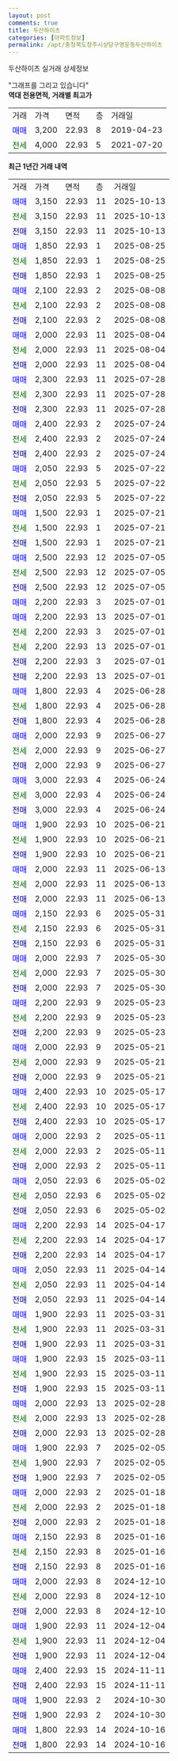 ```yaml
---
layout: post
comments: true
title: 두산하이츠
categories: [아파트정보]
permalink: /apt/충청북도청주시상당구영운동두산하이츠
---
```


두산하이츠 실거래 상세정보

<script type="text/javascript">
  google.charts.load('current', {'packages':['line', 'corechart']});
  google.charts.setOnLoadCallback(drawChart);

  function drawChart() {
    var data = new google.visualization.DataTable();
    data.addColumn('date', '거래일');
    data.addColumn('number', "매매");
    data.addColumn('number', "전세");
    data.addColumn('number', "전매");

    data.addRows([[new Date(Date.parse("2025-10-13")), 3150, null, null], [new Date(Date.parse("2025-10-13")), null, 3150, null], [new Date(Date.parse("2025-10-13")), null, null, 3150], [new Date(Date.parse("2025-08-25")), 1850, null, null], [new Date(Date.parse("2025-08-25")), null, 1850, null], [new Date(Date.parse("2025-08-25")), null, null, 1850], [new Date(Date.parse("2025-08-08")), 2100, null, null], [new Date(Date.parse("2025-08-08")), null, 2100, null], [new Date(Date.parse("2025-08-08")), null, null, 2100], [new Date(Date.parse("2025-08-04")), 2000, null, null], [new Date(Date.parse("2025-08-04")), null, 2000, null], [new Date(Date.parse("2025-08-04")), null, null, 2000], [new Date(Date.parse("2025-07-28")), 2300, null, null], [new Date(Date.parse("2025-07-28")), null, 2300, null], [new Date(Date.parse("2025-07-28")), null, null, 2300], [new Date(Date.parse("2025-07-24")), 2400, null, null], [new Date(Date.parse("2025-07-24")), null, 2400, null], [new Date(Date.parse("2025-07-24")), null, null, 2400], [new Date(Date.parse("2025-07-22")), 2050, null, null], [new Date(Date.parse("2025-07-22")), null, 2050, null], [new Date(Date.parse("2025-07-22")), null, null, 2050], [new Date(Date.parse("2025-07-21")), 1500, null, null], [new Date(Date.parse("2025-07-21")), null, 1500, null], [new Date(Date.parse("2025-07-21")), null, null, 1500], [new Date(Date.parse("2025-07-05")), 2500, null, null], [new Date(Date.parse("2025-07-05")), null, 2500, null], [new Date(Date.parse("2025-07-05")), null, null, 2500], [new Date(Date.parse("2025-07-01")), 2200, null, null], [new Date(Date.parse("2025-07-01")), 2200, null, null], [new Date(Date.parse("2025-07-01")), null, 2200, null], [new Date(Date.parse("2025-07-01")), null, 2200, null], [new Date(Date.parse("2025-07-01")), null, null, 2200], [new Date(Date.parse("2025-07-01")), null, null, 2200], [new Date(Date.parse("2025-06-28")), 1800, null, null], [new Date(Date.parse("2025-06-28")), null, 1800, null], [new Date(Date.parse("2025-06-28")), null, null, 1800], [new Date(Date.parse("2025-06-27")), 2000, null, null], [new Date(Date.parse("2025-06-27")), null, 2000, null], [new Date(Date.parse("2025-06-27")), null, null, 2000], [new Date(Date.parse("2025-06-24")), 3000, null, null], [new Date(Date.parse("2025-06-24")), null, 3000, null], [new Date(Date.parse("2025-06-24")), null, null, 3000], [new Date(Date.parse("2025-06-21")), 1900, null, null], [new Date(Date.parse("2025-06-21")), null, 1900, null], [new Date(Date.parse("2025-06-21")), null, null, 1900], [new Date(Date.parse("2025-06-13")), 2000, null, null], [new Date(Date.parse("2025-06-13")), null, 2000, null], [new Date(Date.parse("2025-06-13")), null, null, 2000], [new Date(Date.parse("2025-05-31")), 2150, null, null], [new Date(Date.parse("2025-05-31")), null, 2150, null], [new Date(Date.parse("2025-05-31")), null, null, 2150], [new Date(Date.parse("2025-05-30")), 2000, null, null], [new Date(Date.parse("2025-05-30")), null, 2000, null], [new Date(Date.parse("2025-05-30")), null, null, 2000], [new Date(Date.parse("2025-05-23")), 2200, null, null], [new Date(Date.parse("2025-05-23")), null, 2200, null], [new Date(Date.parse("2025-05-23")), null, null, 2200], [new Date(Date.parse("2025-05-21")), 2000, null, null], [new Date(Date.parse("2025-05-21")), null, 2000, null], [new Date(Date.parse("2025-05-21")), null, null, 2000], [new Date(Date.parse("2025-05-17")), 2400, null, null], [new Date(Date.parse("2025-05-17")), null, 2400, null], [new Date(Date.parse("2025-05-17")), null, null, 2400], [new Date(Date.parse("2025-05-11")), 2000, null, null], [new Date(Date.parse("2025-05-11")), null, 2000, null], [new Date(Date.parse("2025-05-11")), null, null, 2000], [new Date(Date.parse("2025-05-02")), 2050, null, null], [new Date(Date.parse("2025-05-02")), null, 2050, null], [new Date(Date.parse("2025-05-02")), null, null, 2050], [new Date(Date.parse("2025-04-17")), 2200, null, null], [new Date(Date.parse("2025-04-17")), null, 2200, null], [new Date(Date.parse("2025-04-17")), null, null, 2200], [new Date(Date.parse("2025-04-14")), 2050, null, null], [new Date(Date.parse("2025-04-14")), null, 2050, null], [new Date(Date.parse("2025-04-14")), null, null, 2050], [new Date(Date.parse("2025-03-31")), 1900, null, null], [new Date(Date.parse("2025-03-31")), null, 1900, null], [new Date(Date.parse("2025-03-31")), null, null, 1900], [new Date(Date.parse("2025-03-11")), 1900, null, null], [new Date(Date.parse("2025-03-11")), null, 1900, null], [new Date(Date.parse("2025-03-11")), null, null, 1900], [new Date(Date.parse("2025-02-28")), 2000, null, null], [new Date(Date.parse("2025-02-28")), null, 2000, null], [new Date(Date.parse("2025-02-28")), null, null, 2000], [new Date(Date.parse("2025-02-05")), 1900, null, null], [new Date(Date.parse("2025-02-05")), null, 1900, null], [new Date(Date.parse("2025-02-05")), null, null, 1900], [new Date(Date.parse("2025-01-18")), 2000, null, null], [new Date(Date.parse("2025-01-18")), null, 2000, null], [new Date(Date.parse("2025-01-18")), null, null, 2000], [new Date(Date.parse("2025-01-16")), 2150, null, null], [new Date(Date.parse("2025-01-16")), null, 2150, null], [new Date(Date.parse("2025-01-16")), null, null, 2150], [new Date(Date.parse("2024-12-10")), 2000, null, null], [new Date(Date.parse("2024-12-10")), null, 2000, null], [new Date(Date.parse("2024-12-10")), null, null, 2000], [new Date(Date.parse("2024-12-04")), 1900, null, null], [new Date(Date.parse("2024-12-04")), null, 1900, null], [new Date(Date.parse("2024-12-04")), null, null, 1900], [new Date(Date.parse("2024-11-11")), 2400, null, null], [new Date(Date.parse("2024-11-11")), null, null, 2400], [new Date(Date.parse("2024-10-30")), 1900, null, null], [new Date(Date.parse("2024-10-30")), null, null, 1900], [new Date(Date.parse("2024-10-16")), 1800, null, null], [new Date(Date.parse("2024-10-16")), null, null, 1800]]);

    var options = {
      hAxis: {
        format: 'yyyy/MM/dd'
      },    
      lineWidth: 0,
      pointsVisible: true,    
      title: '최근 1년간 유형별 실거래가 분포',
      legend: { position: 'bottom' }
    };

    var formatter = new google.visualization.NumberFormat({pattern:'###,###'} );
    formatter.format(data, 1);
    formatter.format(data, 2);
    
    setTimeout(function() {
        var chart = new google.visualization.LineChart(document.getElementById('columnchart_material'));
        chart.draw(data, (options));
        document.getElementById('loading').style.display = 'none';
    }, 200);
  }
</script>


<div id="loading" style="z-index:20; display: block; margin-left: 0px">"그래프를 그리고 있습니다"</div>
<div id="columnchart_material" style="width: 95%; margin-left: 0px; display: block"></div>
<!-- contents start -->
<b>역대 전용면적, 거래별 최고가</b>
<table class="sortable">
    <tr>
      <td>거래</td>
      <td>가격</td>
      <td>면적</td>
      <td>층</td>
      <td>거래일</td>
    </tr>
        <tr>
          <td><a style="color: blue">매매</a></td>
          <td>3,200</td>
          <td>22.93</td>
          <td>8</td>
          <td>2019-04-23</td>
        </tr>        
        <tr>
              <td><a style="color: darkgreen">전세</a></td>
              <td>4,000</td>
              <td>22.93</td>
              <td>5</td>
              <td>2021-07-20</td>
            </tr>        
    
</table>

<b>최근 1년간 거래 내역</b>

<table class="sortable">
    <tr>
      <td>거래</td>
      <td>가격</td>
      <td>면적</td>
      <td>층</td>
      <td>거래일</td>
    </tr>
    <tr>
      <td><a style="color: blue">매매</a></td>
      <td>3,150</td>
      <td>22.93</td>
      <td>11</td>
      <td>2025-10-13</td>
    </tr>          <tr>
      <td><a style="color: darkgreen">전세</a></td>
      <td>3,150</td>
      <td>22.93</td>
      <td>11</td>
      <td>2025-10-13</td>
    </tr>          <tr>
      <td><a style="color: darkblue">전매</a></td>
      <td>3,150</td>
      <td>22.93</td>
      <td>11</td>
      <td>2025-10-13</td>
    </tr>          <tr>
      <td><a style="color: blue">매매</a></td>
      <td>1,850</td>
      <td>22.93</td>
      <td>1</td>
      <td>2025-08-25</td>
    </tr>          <tr>
      <td><a style="color: darkgreen">전세</a></td>
      <td>1,850</td>
      <td>22.93</td>
      <td>1</td>
      <td>2025-08-25</td>
    </tr>          <tr>
      <td><a style="color: darkblue">전매</a></td>
      <td>1,850</td>
      <td>22.93</td>
      <td>1</td>
      <td>2025-08-25</td>
    </tr>          <tr>
      <td><a style="color: blue">매매</a></td>
      <td>2,100</td>
      <td>22.93</td>
      <td>2</td>
      <td>2025-08-08</td>
    </tr>          <tr>
      <td><a style="color: darkgreen">전세</a></td>
      <td>2,100</td>
      <td>22.93</td>
      <td>2</td>
      <td>2025-08-08</td>
    </tr>          <tr>
      <td><a style="color: darkblue">전매</a></td>
      <td>2,100</td>
      <td>22.93</td>
      <td>2</td>
      <td>2025-08-08</td>
    </tr>          <tr>
      <td><a style="color: blue">매매</a></td>
      <td>2,000</td>
      <td>22.93</td>
      <td>11</td>
      <td>2025-08-04</td>
    </tr>          <tr>
      <td><a style="color: darkgreen">전세</a></td>
      <td>2,000</td>
      <td>22.93</td>
      <td>11</td>
      <td>2025-08-04</td>
    </tr>          <tr>
      <td><a style="color: darkblue">전매</a></td>
      <td>2,000</td>
      <td>22.93</td>
      <td>11</td>
      <td>2025-08-04</td>
    </tr>          <tr>
      <td><a style="color: blue">매매</a></td>
      <td>2,300</td>
      <td>22.93</td>
      <td>11</td>
      <td>2025-07-28</td>
    </tr>          <tr>
      <td><a style="color: darkgreen">전세</a></td>
      <td>2,300</td>
      <td>22.93</td>
      <td>11</td>
      <td>2025-07-28</td>
    </tr>          <tr>
      <td><a style="color: darkblue">전매</a></td>
      <td>2,300</td>
      <td>22.93</td>
      <td>11</td>
      <td>2025-07-28</td>
    </tr>          <tr>
      <td><a style="color: blue">매매</a></td>
      <td>2,400</td>
      <td>22.93</td>
      <td>2</td>
      <td>2025-07-24</td>
    </tr>          <tr>
      <td><a style="color: darkgreen">전세</a></td>
      <td>2,400</td>
      <td>22.93</td>
      <td>2</td>
      <td>2025-07-24</td>
    </tr>          <tr>
      <td><a style="color: darkblue">전매</a></td>
      <td>2,400</td>
      <td>22.93</td>
      <td>2</td>
      <td>2025-07-24</td>
    </tr>          <tr>
      <td><a style="color: blue">매매</a></td>
      <td>2,050</td>
      <td>22.93</td>
      <td>5</td>
      <td>2025-07-22</td>
    </tr>          <tr>
      <td><a style="color: darkgreen">전세</a></td>
      <td>2,050</td>
      <td>22.93</td>
      <td>5</td>
      <td>2025-07-22</td>
    </tr>          <tr>
      <td><a style="color: darkblue">전매</a></td>
      <td>2,050</td>
      <td>22.93</td>
      <td>5</td>
      <td>2025-07-22</td>
    </tr>          <tr>
      <td><a style="color: blue">매매</a></td>
      <td>1,500</td>
      <td>22.93</td>
      <td>1</td>
      <td>2025-07-21</td>
    </tr>          <tr>
      <td><a style="color: darkgreen">전세</a></td>
      <td>1,500</td>
      <td>22.93</td>
      <td>1</td>
      <td>2025-07-21</td>
    </tr>          <tr>
      <td><a style="color: darkblue">전매</a></td>
      <td>1,500</td>
      <td>22.93</td>
      <td>1</td>
      <td>2025-07-21</td>
    </tr>          <tr>
      <td><a style="color: blue">매매</a></td>
      <td>2,500</td>
      <td>22.93</td>
      <td>12</td>
      <td>2025-07-05</td>
    </tr>          <tr>
      <td><a style="color: darkgreen">전세</a></td>
      <td>2,500</td>
      <td>22.93</td>
      <td>12</td>
      <td>2025-07-05</td>
    </tr>          <tr>
      <td><a style="color: darkblue">전매</a></td>
      <td>2,500</td>
      <td>22.93</td>
      <td>12</td>
      <td>2025-07-05</td>
    </tr>          <tr>
      <td><a style="color: blue">매매</a></td>
      <td>2,200</td>
      <td>22.93</td>
      <td>3</td>
      <td>2025-07-01</td>
    </tr>          <tr>
      <td><a style="color: blue">매매</a></td>
      <td>2,200</td>
      <td>22.93</td>
      <td>13</td>
      <td>2025-07-01</td>
    </tr>          <tr>
      <td><a style="color: darkgreen">전세</a></td>
      <td>2,200</td>
      <td>22.93</td>
      <td>3</td>
      <td>2025-07-01</td>
    </tr>          <tr>
      <td><a style="color: darkgreen">전세</a></td>
      <td>2,200</td>
      <td>22.93</td>
      <td>13</td>
      <td>2025-07-01</td>
    </tr>          <tr>
      <td><a style="color: darkblue">전매</a></td>
      <td>2,200</td>
      <td>22.93</td>
      <td>3</td>
      <td>2025-07-01</td>
    </tr>          <tr>
      <td><a style="color: darkblue">전매</a></td>
      <td>2,200</td>
      <td>22.93</td>
      <td>13</td>
      <td>2025-07-01</td>
    </tr>          <tr>
      <td><a style="color: blue">매매</a></td>
      <td>1,800</td>
      <td>22.93</td>
      <td>4</td>
      <td>2025-06-28</td>
    </tr>          <tr>
      <td><a style="color: darkgreen">전세</a></td>
      <td>1,800</td>
      <td>22.93</td>
      <td>4</td>
      <td>2025-06-28</td>
    </tr>          <tr>
      <td><a style="color: darkblue">전매</a></td>
      <td>1,800</td>
      <td>22.93</td>
      <td>4</td>
      <td>2025-06-28</td>
    </tr>          <tr>
      <td><a style="color: blue">매매</a></td>
      <td>2,000</td>
      <td>22.93</td>
      <td>9</td>
      <td>2025-06-27</td>
    </tr>          <tr>
      <td><a style="color: darkgreen">전세</a></td>
      <td>2,000</td>
      <td>22.93</td>
      <td>9</td>
      <td>2025-06-27</td>
    </tr>          <tr>
      <td><a style="color: darkblue">전매</a></td>
      <td>2,000</td>
      <td>22.93</td>
      <td>9</td>
      <td>2025-06-27</td>
    </tr>          <tr>
      <td><a style="color: blue">매매</a></td>
      <td>3,000</td>
      <td>22.93</td>
      <td>4</td>
      <td>2025-06-24</td>
    </tr>          <tr>
      <td><a style="color: darkgreen">전세</a></td>
      <td>3,000</td>
      <td>22.93</td>
      <td>4</td>
      <td>2025-06-24</td>
    </tr>          <tr>
      <td><a style="color: darkblue">전매</a></td>
      <td>3,000</td>
      <td>22.93</td>
      <td>4</td>
      <td>2025-06-24</td>
    </tr>          <tr>
      <td><a style="color: blue">매매</a></td>
      <td>1,900</td>
      <td>22.93</td>
      <td>10</td>
      <td>2025-06-21</td>
    </tr>          <tr>
      <td><a style="color: darkgreen">전세</a></td>
      <td>1,900</td>
      <td>22.93</td>
      <td>10</td>
      <td>2025-06-21</td>
    </tr>          <tr>
      <td><a style="color: darkblue">전매</a></td>
      <td>1,900</td>
      <td>22.93</td>
      <td>10</td>
      <td>2025-06-21</td>
    </tr>          <tr>
      <td><a style="color: blue">매매</a></td>
      <td>2,000</td>
      <td>22.93</td>
      <td>11</td>
      <td>2025-06-13</td>
    </tr>          <tr>
      <td><a style="color: darkgreen">전세</a></td>
      <td>2,000</td>
      <td>22.93</td>
      <td>11</td>
      <td>2025-06-13</td>
    </tr>          <tr>
      <td><a style="color: darkblue">전매</a></td>
      <td>2,000</td>
      <td>22.93</td>
      <td>11</td>
      <td>2025-06-13</td>
    </tr>          <tr>
      <td><a style="color: blue">매매</a></td>
      <td>2,150</td>
      <td>22.93</td>
      <td>6</td>
      <td>2025-05-31</td>
    </tr>          <tr>
      <td><a style="color: darkgreen">전세</a></td>
      <td>2,150</td>
      <td>22.93</td>
      <td>6</td>
      <td>2025-05-31</td>
    </tr>          <tr>
      <td><a style="color: darkblue">전매</a></td>
      <td>2,150</td>
      <td>22.93</td>
      <td>6</td>
      <td>2025-05-31</td>
    </tr>          <tr>
      <td><a style="color: blue">매매</a></td>
      <td>2,000</td>
      <td>22.93</td>
      <td>7</td>
      <td>2025-05-30</td>
    </tr>          <tr>
      <td><a style="color: darkgreen">전세</a></td>
      <td>2,000</td>
      <td>22.93</td>
      <td>7</td>
      <td>2025-05-30</td>
    </tr>          <tr>
      <td><a style="color: darkblue">전매</a></td>
      <td>2,000</td>
      <td>22.93</td>
      <td>7</td>
      <td>2025-05-30</td>
    </tr>          <tr>
      <td><a style="color: blue">매매</a></td>
      <td>2,200</td>
      <td>22.93</td>
      <td>9</td>
      <td>2025-05-23</td>
    </tr>          <tr>
      <td><a style="color: darkgreen">전세</a></td>
      <td>2,200</td>
      <td>22.93</td>
      <td>9</td>
      <td>2025-05-23</td>
    </tr>          <tr>
      <td><a style="color: darkblue">전매</a></td>
      <td>2,200</td>
      <td>22.93</td>
      <td>9</td>
      <td>2025-05-23</td>
    </tr>          <tr>
      <td><a style="color: blue">매매</a></td>
      <td>2,000</td>
      <td>22.93</td>
      <td>9</td>
      <td>2025-05-21</td>
    </tr>          <tr>
      <td><a style="color: darkgreen">전세</a></td>
      <td>2,000</td>
      <td>22.93</td>
      <td>9</td>
      <td>2025-05-21</td>
    </tr>          <tr>
      <td><a style="color: darkblue">전매</a></td>
      <td>2,000</td>
      <td>22.93</td>
      <td>9</td>
      <td>2025-05-21</td>
    </tr>          <tr>
      <td><a style="color: blue">매매</a></td>
      <td>2,400</td>
      <td>22.93</td>
      <td>10</td>
      <td>2025-05-17</td>
    </tr>          <tr>
      <td><a style="color: darkgreen">전세</a></td>
      <td>2,400</td>
      <td>22.93</td>
      <td>10</td>
      <td>2025-05-17</td>
    </tr>          <tr>
      <td><a style="color: darkblue">전매</a></td>
      <td>2,400</td>
      <td>22.93</td>
      <td>10</td>
      <td>2025-05-17</td>
    </tr>          <tr>
      <td><a style="color: blue">매매</a></td>
      <td>2,000</td>
      <td>22.93</td>
      <td>2</td>
      <td>2025-05-11</td>
    </tr>          <tr>
      <td><a style="color: darkgreen">전세</a></td>
      <td>2,000</td>
      <td>22.93</td>
      <td>2</td>
      <td>2025-05-11</td>
    </tr>          <tr>
      <td><a style="color: darkblue">전매</a></td>
      <td>2,000</td>
      <td>22.93</td>
      <td>2</td>
      <td>2025-05-11</td>
    </tr>          <tr>
      <td><a style="color: blue">매매</a></td>
      <td>2,050</td>
      <td>22.93</td>
      <td>6</td>
      <td>2025-05-02</td>
    </tr>          <tr>
      <td><a style="color: darkgreen">전세</a></td>
      <td>2,050</td>
      <td>22.93</td>
      <td>6</td>
      <td>2025-05-02</td>
    </tr>          <tr>
      <td><a style="color: darkblue">전매</a></td>
      <td>2,050</td>
      <td>22.93</td>
      <td>6</td>
      <td>2025-05-02</td>
    </tr>          <tr>
      <td><a style="color: blue">매매</a></td>
      <td>2,200</td>
      <td>22.93</td>
      <td>14</td>
      <td>2025-04-17</td>
    </tr>          <tr>
      <td><a style="color: darkgreen">전세</a></td>
      <td>2,200</td>
      <td>22.93</td>
      <td>14</td>
      <td>2025-04-17</td>
    </tr>          <tr>
      <td><a style="color: darkblue">전매</a></td>
      <td>2,200</td>
      <td>22.93</td>
      <td>14</td>
      <td>2025-04-17</td>
    </tr>          <tr>
      <td><a style="color: blue">매매</a></td>
      <td>2,050</td>
      <td>22.93</td>
      <td>11</td>
      <td>2025-04-14</td>
    </tr>          <tr>
      <td><a style="color: darkgreen">전세</a></td>
      <td>2,050</td>
      <td>22.93</td>
      <td>11</td>
      <td>2025-04-14</td>
    </tr>          <tr>
      <td><a style="color: darkblue">전매</a></td>
      <td>2,050</td>
      <td>22.93</td>
      <td>11</td>
      <td>2025-04-14</td>
    </tr>          <tr>
      <td><a style="color: blue">매매</a></td>
      <td>1,900</td>
      <td>22.93</td>
      <td>11</td>
      <td>2025-03-31</td>
    </tr>          <tr>
      <td><a style="color: darkgreen">전세</a></td>
      <td>1,900</td>
      <td>22.93</td>
      <td>11</td>
      <td>2025-03-31</td>
    </tr>          <tr>
      <td><a style="color: darkblue">전매</a></td>
      <td>1,900</td>
      <td>22.93</td>
      <td>11</td>
      <td>2025-03-31</td>
    </tr>          <tr>
      <td><a style="color: blue">매매</a></td>
      <td>1,900</td>
      <td>22.93</td>
      <td>15</td>
      <td>2025-03-11</td>
    </tr>          <tr>
      <td><a style="color: darkgreen">전세</a></td>
      <td>1,900</td>
      <td>22.93</td>
      <td>15</td>
      <td>2025-03-11</td>
    </tr>          <tr>
      <td><a style="color: darkblue">전매</a></td>
      <td>1,900</td>
      <td>22.93</td>
      <td>15</td>
      <td>2025-03-11</td>
    </tr>          <tr>
      <td><a style="color: blue">매매</a></td>
      <td>2,000</td>
      <td>22.93</td>
      <td>13</td>
      <td>2025-02-28</td>
    </tr>          <tr>
      <td><a style="color: darkgreen">전세</a></td>
      <td>2,000</td>
      <td>22.93</td>
      <td>13</td>
      <td>2025-02-28</td>
    </tr>          <tr>
      <td><a style="color: darkblue">전매</a></td>
      <td>2,000</td>
      <td>22.93</td>
      <td>13</td>
      <td>2025-02-28</td>
    </tr>          <tr>
      <td><a style="color: blue">매매</a></td>
      <td>1,900</td>
      <td>22.93</td>
      <td>7</td>
      <td>2025-02-05</td>
    </tr>          <tr>
      <td><a style="color: darkgreen">전세</a></td>
      <td>1,900</td>
      <td>22.93</td>
      <td>7</td>
      <td>2025-02-05</td>
    </tr>          <tr>
      <td><a style="color: darkblue">전매</a></td>
      <td>1,900</td>
      <td>22.93</td>
      <td>7</td>
      <td>2025-02-05</td>
    </tr>          <tr>
      <td><a style="color: blue">매매</a></td>
      <td>2,000</td>
      <td>22.93</td>
      <td>2</td>
      <td>2025-01-18</td>
    </tr>          <tr>
      <td><a style="color: darkgreen">전세</a></td>
      <td>2,000</td>
      <td>22.93</td>
      <td>2</td>
      <td>2025-01-18</td>
    </tr>          <tr>
      <td><a style="color: darkblue">전매</a></td>
      <td>2,000</td>
      <td>22.93</td>
      <td>2</td>
      <td>2025-01-18</td>
    </tr>          <tr>
      <td><a style="color: blue">매매</a></td>
      <td>2,150</td>
      <td>22.93</td>
      <td>8</td>
      <td>2025-01-16</td>
    </tr>          <tr>
      <td><a style="color: darkgreen">전세</a></td>
      <td>2,150</td>
      <td>22.93</td>
      <td>8</td>
      <td>2025-01-16</td>
    </tr>          <tr>
      <td><a style="color: darkblue">전매</a></td>
      <td>2,150</td>
      <td>22.93</td>
      <td>8</td>
      <td>2025-01-16</td>
    </tr>          <tr>
      <td><a style="color: blue">매매</a></td>
      <td>2,000</td>
      <td>22.93</td>
      <td>8</td>
      <td>2024-12-10</td>
    </tr>          <tr>
      <td><a style="color: darkgreen">전세</a></td>
      <td>2,000</td>
      <td>22.93</td>
      <td>8</td>
      <td>2024-12-10</td>
    </tr>          <tr>
      <td><a style="color: darkblue">전매</a></td>
      <td>2,000</td>
      <td>22.93</td>
      <td>8</td>
      <td>2024-12-10</td>
    </tr>          <tr>
      <td><a style="color: blue">매매</a></td>
      <td>1,900</td>
      <td>22.93</td>
      <td>11</td>
      <td>2024-12-04</td>
    </tr>          <tr>
      <td><a style="color: darkgreen">전세</a></td>
      <td>1,900</td>
      <td>22.93</td>
      <td>11</td>
      <td>2024-12-04</td>
    </tr>          <tr>
      <td><a style="color: darkblue">전매</a></td>
      <td>1,900</td>
      <td>22.93</td>
      <td>11</td>
      <td>2024-12-04</td>
    </tr>          <tr>
      <td><a style="color: blue">매매</a></td>
      <td>2,400</td>
      <td>22.93</td>
      <td>15</td>
      <td>2024-11-11</td>
    </tr>          <tr>
      <td><a style="color: darkblue">전매</a></td>
      <td>2,400</td>
      <td>22.93</td>
      <td>15</td>
      <td>2024-11-11</td>
    </tr>          <tr>
      <td><a style="color: blue">매매</a></td>
      <td>1,900</td>
      <td>22.93</td>
      <td>2</td>
      <td>2024-10-30</td>
    </tr>          <tr>
      <td><a style="color: darkblue">전매</a></td>
      <td>1,900</td>
      <td>22.93</td>
      <td>2</td>
      <td>2024-10-30</td>
    </tr>          <tr>
      <td><a style="color: blue">매매</a></td>
      <td>1,800</td>
      <td>22.93</td>
      <td>14</td>
      <td>2024-10-16</td>
    </tr>          <tr>
      <td><a style="color: darkblue">전매</a></td>
      <td>1,800</td>
      <td>22.93</td>
      <td>14</td>
      <td>2024-10-16</td>
    </tr>      </table>
<!-- contents end -->    

